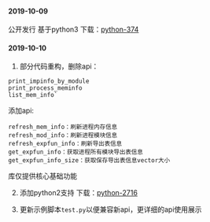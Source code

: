 
#### 2019-10-09
公开发行 基于python3 下载：[python-374](https://www.python.org/downloads/release/python-374/)

#### 2019-10-10
1. 部分代码重构，删除api：
```
print_impinfo_by_module
print_process_meminfo
list_mem_info`
```
添加api:
```
refresh_mem_info：刷新进程内存信息
refresh_mod_info：刷新进程模块信息
refresh_expfun_info：刷新导出表信息
get_expfun_info：获取进程所有模块导出表信息
get_expfun_info_size：获取保存导出表信息vector大小
```
库仅提供核心基础功能

2. 添加python2支持 下载：[python-2716](https://www.python.org/downloads/release/python-2716/)

3. 更新示例脚本`test.py`以便兼容新api，更详细的api使用展示
